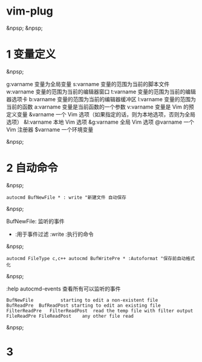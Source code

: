 
# vim-plug

&npsp;
&npsp;

# 1 变量定义

&npsp;

g:varname 变量为全局变量
s:varname 变量的范围为当前的脚本文件
w:varname 变量的范围为当前的编辑器窗口
t:varname 变量的范围为当前的编辑器选项卡
b:varname 变量的范围为当前的编辑器缓冲区
l:varname 变量的范围为当前的函数
a:varname 变量是当前函数的一个参数
v:varname 变量是 Vim 的预定义变量
&varname 一个 Vim 选项（如果指定的话，则为本地选项，否则为全局选项）
&l:varname 本地 Vim 选项
&g:varname 全局 Vim 选项
@varname 一个 Vim 注册器
$varname 一个环境变量

&npsp;

# 2 自动命令

&npsp;

```vimscript
autocmd BufNewFile * : write "新建文件 自动保存
```

&npsp;

BufNewFile: 监听的事件
* :用于事件过滤
:write :执行的命令

&npsp;

```vimscript
autocmd FileType c,c++ autocmd BufWritePre * :Autoformat "保存前自动格式化
```

&npsp;

:help autocmd-events
查看所有可以监听的事件

```vimscript
BufNewFile			starting to edit a non-existent file
BufReadPre	BufReadPost	starting to edit an existing file
FilterReadPre	FilterReadPost	read the temp file with filter output
FileReadPre	FileReadPost	any other file read
```

&npsp;

# 3

